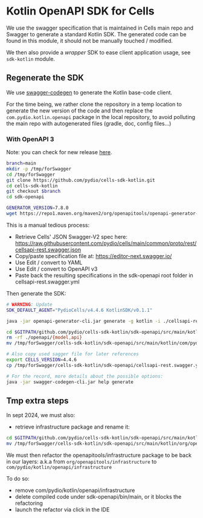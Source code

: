 # Kotlin OpenAPI SDK for Cells

We use the swagger specification that is maintained in Cells main repo and Swagger to generate a standard Kotlin SDK.
The generated code can be found in this module, it should not be manually touched / modified.

We then also provide a _wrapper_ SDK to ease client application usage, see `sdk-kotlin` module.

## Regenerate the SDK

We use [swagger-codegen](https://swagger.io/docs/open-source-tools/swagger-codegen/) to generate the Kotlin base-code client.

For the time being, we rather clone the repository in a temp location to generate the new version of
the code and then replace the `com.pydio.kotlin.openapi` package in the local repository, to avoid
polluting the main repo with autogenerated files (gradle, doc, config files...)

### With OpenAPI 3

Note: you can check for new
release [here](https://github.com/OpenAPITools/openapi-generator/releases).

```sh
branch=main
mkdir -p /tmp/forSwagger
cd /tmp/forSwagger
git clone https://github.com/pydio/cells-sdk-kotlin.git
cd cells-sdk-kotlin
git checkout $branch
cd sdk-openapi

GENERATOR_VERSION=7.8.0
wget https://repo1.maven.org/maven2/org/openapitools/openapi-generator-cli/${GENERATOR_VERSION}/openapi-generator-cli-${GENERATOR_VERSION}.jar -O openapi-generator-cli.jar
```

This is a manual tedious process:

- Retrieve Cells' JSON Swagger-V2 spec here:
  https://raw.githubusercontent.com/pydio/cells/main/common/proto/rest/cellsapi-rest.swagger.json
- Copy/paste specification file at: https://editor-next.swagger.io/
- Use Edit / convert to YAML
- Use Edit / convert to OpenAPI v3
- Paste back the resulting specifications in the sdk-openapi root folder in cellsapi-rest.swagger.yml

Then generate the SDK:

```sh
# WARNING: Update
SDK_DEFAULT_AGENT="PydioCells/v4.4.6 KotlinSDK/v0.1.1"

java -jar openapi-generator-cli.jar generate -g kotlin -i ./cellsapi-rest.swagger.yml -o /tmp/forSwagger/cells-sdk-kotlin/sdk-openapi --invoker-package com.pydio.kotlin.openapi  --api-package com.pydio.kotlin.openapi.api  --model-package com.pydio.kotlin.openapi.model --http-user-agent "${SDK_DEFAULT_AGENT}"

cd $GITPATH/github.com/pydio/cells-sdk-kotlin/sdk-openapi/src/main/kotlin/com/pydio/kotlin/
rm -rf ./openapi/{model,api}
mv /tmp/forSwagger/cells-sdk-kotlin/sdk-openapi/src/main/kotlin/com/pydio/kotlin/openapi/{model,api} ./openapi/

# Also copy used sagger file for later references
export CELLS_VERSION=4.4.6
cp /tmp/forSwagger/cells-sdk-kotlin/sdk-openapi/cellsapi-rest.swagger.yml $GITPATH/github.com/pydio/cells-sdk-kotlin/sdk-openapi/src/main/kotlin/com/pydio/kotlin/openapi/cellsapi-rest-${CELLS_VERSION}.swagger.yml

# For the record, more details about the possible options:
java -jar swagger-codegen-cli.jar help generate
```

## Tmp extra steps

In sept 2024, we must also:

- retrieve infrastructure package and rename it:

```sh
cd $GITPATH/github.com/pydio/cells-sdk-kotlin/sdk-openapi/src/main/kotlin/org
mv /tmp/forSwagger/cells-sdk-kotlin/sdk-openapi/src/main/kotlin/org/openapitools .
```

We must then refactor the openapitools/infrastructure package to be back in our layers:
a.k.a from `org/openapitools/infrastructure` to `com/pydio/kotlin/openapi/infrastructure`

To do so:

- remove com/pydio/kotlin/openapi/infrastructure
- delete compiled code under sdk-openapi/bin/main, or it blocks the refactoring
- launch the refactor via click in the IDE
